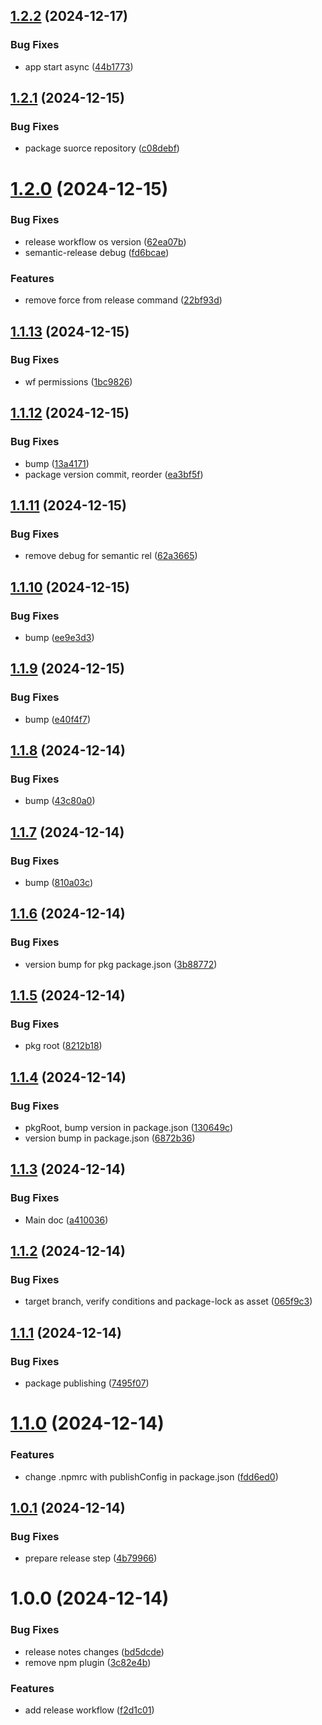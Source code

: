 ## [1.2.2](https://github.com/zhongkairen/test-release/compare/v1.2.1...v1.2.2) (2024-12-17)


### Bug Fixes

* app start async ([44b1773](https://github.com/zhongkairen/test-release/commit/44b17739bdc619f9ef747418a9218ee616915ff1))

## [1.2.1](https://github.com/zhongkairen/test-release/compare/v1.2.0...v1.2.1) (2024-12-15)


### Bug Fixes

* package suorce repository ([c08debf](https://github.com/zhongkairen/test-release/commit/c08debf11cc7dbd4b364cf01adfdb269e9f9d939))

# [1.2.0](https://github.com/zhongkairen/test-release/compare/v1.1.13...v1.2.0) (2024-12-15)


### Bug Fixes

* release workflow os version ([62ea07b](https://github.com/zhongkairen/test-release/commit/62ea07b17da64366e165390c1425efbb862db640))
* semantic-release debug ([fd6bcae](https://github.com/zhongkairen/test-release/commit/fd6bcae9102bd82bcf0c8bbb862146e7000315b6))


### Features

* remove force from release command ([22bf93d](https://github.com/zhongkairen/test-release/commit/22bf93ddd73c9dee7cb5aa899bd7e7675acbbf92))

## [1.1.13](https://github.com/zhongkairen/test-release/compare/v1.1.12...v1.1.13) (2024-12-15)


### Bug Fixes

* wf permissions ([1bc9826](https://github.com/zhongkairen/test-release/commit/1bc9826cdeae2d63d68f886e03285b741372a783))

## [1.1.12](https://github.com/zhongkairen/test-release/compare/v1.1.11...v1.1.12) (2024-12-15)


### Bug Fixes

* bump ([13a4171](https://github.com/zhongkairen/test-release/commit/13a41717ad779dee0bceab546ea37bc1828c690a))
* package version commit, reorder ([ea3bf5f](https://github.com/zhongkairen/test-release/commit/ea3bf5f7bee1f479e08cb06dc29d491e8060c5bf))

## [1.1.11](https://github.com/zhongkairen/test-release/compare/v1.1.10...v1.1.11) (2024-12-15)


### Bug Fixes

* remove debug for semantic rel ([62a3665](https://github.com/zhongkairen/test-release/commit/62a3665c43fdcb30964cec82ce91eea3e60e12c0))

## [1.1.10](https://github.com/zhongkairen/test-release/compare/v1.1.9...v1.1.10) (2024-12-15)


### Bug Fixes

* bump ([ee9e3d3](https://github.com/zhongkairen/test-release/commit/ee9e3d30f8d0133f511cc9db9b15afa49a2b483e))

## [1.1.9](https://github.com/zhongkairen/test-release/compare/v1.1.8...v1.1.9) (2024-12-15)


### Bug Fixes

* bump ([e40f4f7](https://github.com/zhongkairen/test-release/commit/e40f4f76fd1476f6b05680b30331241768be36f9))

## [1.1.8](https://github.com/zhongkairen/test-release/compare/v1.1.7...v1.1.8) (2024-12-14)


### Bug Fixes

* bump ([43c80a0](https://github.com/zhongkairen/test-release/commit/43c80a0949c841d68b456e4d029de54ddba57143))

## [1.1.7](https://github.com/zhongkairen/test-release/compare/v1.1.6...v1.1.7) (2024-12-14)


### Bug Fixes

* bump ([810a03c](https://github.com/zhongkairen/test-release/commit/810a03c49d4b95c640bad76a31c7beed7f8deb0f))

## [1.1.6](https://github.com/zhongkairen/test-release/compare/v1.1.5...v1.1.6) (2024-12-14)


### Bug Fixes

* version bump for pkg package.json ([3b88772](https://github.com/zhongkairen/test-release/commit/3b88772162eba613f0256b96c26e36e34108ae49))

## [1.1.5](https://github.com/zhongkairen/test-release/compare/v1.1.4...v1.1.5) (2024-12-14)


### Bug Fixes

* pkg root ([8212b18](https://github.com/zhongkairen/test-release/commit/8212b18f355c53c2d899461f38aee1b94156ef48))

## [1.1.4](https://github.com/zhongkairen/test-release/compare/v1.1.3...v1.1.4) (2024-12-14)


### Bug Fixes

* pkgRoot, bump version in package.json ([130649c](https://github.com/zhongkairen/test-release/commit/130649cc3c822c86d22b22d75ff1c9acdc955638))
* version bump in package.json ([6872b36](https://github.com/zhongkairen/test-release/commit/6872b362d2e0518498d8ada6fa7b9de8ff6860f0))

## [1.1.3](https://github.com/zhongkairen/test-release/compare/v1.1.2...v1.1.3) (2024-12-14)


### Bug Fixes

* Main doc ([a410036](https://github.com/zhongkairen/test-release/commit/a410036e349993195eca372a288dfb15ae0aae37))

## [1.1.2](https://github.com/zhongkairen/test-release/compare/v1.1.1...v1.1.2) (2024-12-14)


### Bug Fixes

* target branch, verify conditions and package-lock as asset ([065f9c3](https://github.com/zhongkairen/test-release/commit/065f9c385d58712567608e81122bd5583ebae95e))

## [1.1.1](https://github.com/zhongkairen/test-release/compare/v1.1.0...v1.1.1) (2024-12-14)


### Bug Fixes

* package publishing ([7495f07](https://github.com/zhongkairen/test-release/commit/7495f07fcf57863ee1c3b0d9253491149ec01946))

# [1.1.0](https://github.com/zhongkairen/test-release/compare/v1.0.1...v1.1.0) (2024-12-14)


### Features

* change .npmrc with publishConfig in package.json ([fdd6ed0](https://github.com/zhongkairen/test-release/commit/fdd6ed02e703cf4f6d977c16a0d077b6125d49e1))

## [1.0.1](https://github.com/zhongkairen/test-release/compare/v1.0.0...v1.0.1) (2024-12-14)


### Bug Fixes

* prepare release step ([4b79966](https://github.com/zhongkairen/test-release/commit/4b7996687d6d6afc5e56b3ebbde1e679b8dff16d))

# 1.0.0 (2024-12-14)


### Bug Fixes

* release notes changes ([bd5dcde](https://github.com/zhongkairen/test-release/commit/bd5dcde5a868ad3b0be2dd9d80eae2ec3650e4f1))
* remove npm plugin ([3c82e4b](https://github.com/zhongkairen/test-release/commit/3c82e4b54fd06b08e93baf7d808ffd09c35944db))


### Features

* add release workflow ([f2d1c01](https://github.com/zhongkairen/test-release/commit/f2d1c01fd130955163994e570df8875d8af482a3))
